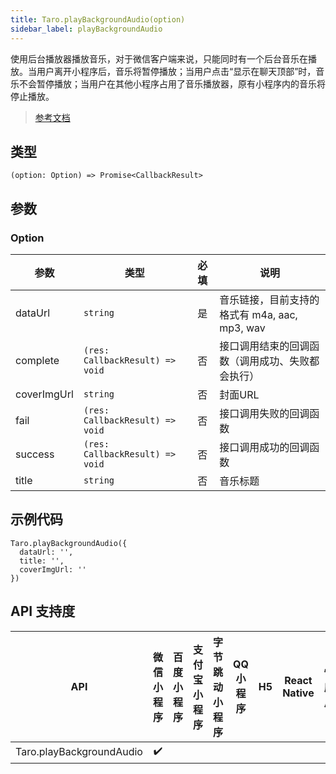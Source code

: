 ```yaml
---
title: Taro.playBackgroundAudio(option)
sidebar_label: playBackgroundAudio
---
```


使用后台播放器播放音乐，对于微信客户端来说，只能同时有一个后台音乐在播放。当用户离开小程序后，音乐将暂停播放；当用户点击“显示在聊天顶部”时，音乐不会暂停播放；当用户在其他小程序占用了音乐播放器，原有小程序内的音乐将停止播放。

> [参考文档](https://developers.weixin.qq.com/miniprogram/dev/api/media/background-audio/wx.playBackgroundAudio.html)

## 类型

```tsx
(option: Option) => Promise<CallbackResult>
```

## 参数

### Option

| 参数 | 类型 | 必填 | 说明 |
| --- | --- | :---: | --- |
| dataUrl | `string` | 是 | 音乐链接，目前支持的格式有 m4a, aac, mp3, wav |
| complete | `(res: CallbackResult) => void` | 否 | 接口调用结束的回调函数（调用成功、失败都会执行） |
| coverImgUrl | `string` | 否 | 封面URL |
| fail | `(res: CallbackResult) => void` | 否 | 接口调用失败的回调函数 |
| success | `(res: CallbackResult) => void` | 否 | 接口调用成功的回调函数 |
| title | `string` | 否 | 音乐标题 |

## 示例代码

```tsx
Taro.playBackgroundAudio({
  dataUrl: '',
  title: '',
  coverImgUrl: ''
})
```

## API 支持度

| API | 微信小程序 | 百度小程序 | 支付宝小程序 | 字节跳动小程序 | QQ 小程序 | H5 | React Native | 快应用 |
| :---: | :---: | :---: | :---: | :---: | :---: | :---: | :---: | :---: |
| Taro.playBackgroundAudio | ✔️ |  |  |  |  |  |  |  |
